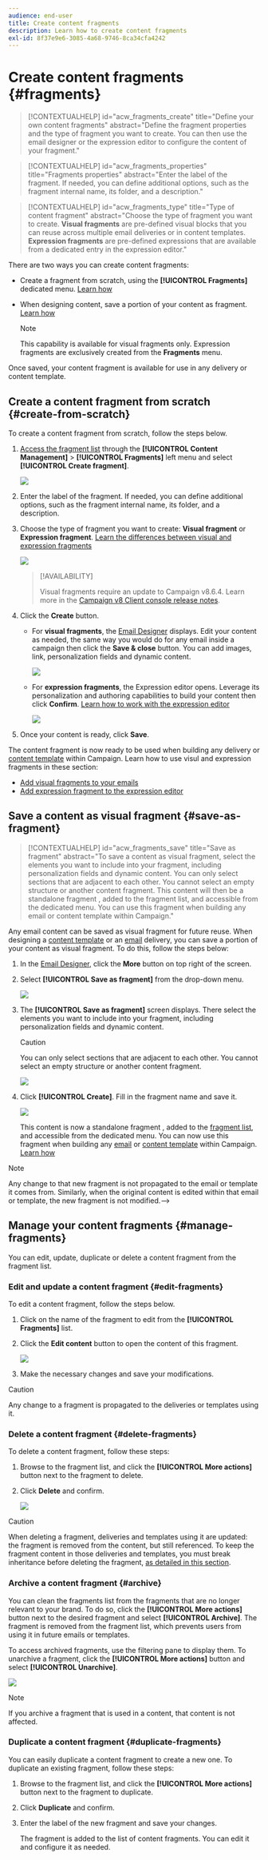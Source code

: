 ```yaml
---
audience: end-user
title: Create content fragments
description: Learn how to create content fragments
exl-id: 8f37e9e6-3085-4a68-9746-8ca34cfa4242
---
```

# Create content fragments {#fragments}

>[!CONTEXTUALHELP]
>id="acw_fragments_create"
>title="Define your own content fragments"
>abstract="Define the fragment properties and the type of fragment you want to create. You can then use the email designer or the expression editor to configure the content of your fragment."
<!-- pas vu dans l'UI-->

>[!CONTEXTUALHELP]
>id="acw_fragments_properties"
>title="Fragments properties"
>abstract="Enter the label of the fragment. If needed, you can define additional options, such as the fragment internal name, its folder, and a description."

>[!CONTEXTUALHELP]
>id="acw_fragments_type"
>title="Type of content fragment"
>abstract="Choose the type of fragment you want to create. **Visual fragments** are pre-defined visual blocks that you can reuse across multiple email deliveries or in content templates. **Expression fragments** are pre-defined expressions that are available from a dedicated entry in the expression editor."

There are two ways you can create content fragments:

* Create a fragment from scratch, using the **[!UICONTROL Fragments]** dedicated menu. [Learn how](#create-from-scratch)
* When designing content, save a portion of your content as fragment. [Learn how](#save-as-fragment)

    >[!NOTE]
    >
    >This capability is available for visual fragments only. Expression fragments are exclusively created from the **Fragments** menu.

Once saved, your content fragment is available for use in any delivery or content template.

## Create a content fragment from scratch {#create-from-scratch}

To create a content fragment from scratch, follow the steps below.

1. [Access the fragment list](#access-manage-fragments) through the **[!UICONTROL Content Management]** > **[!UICONTROL Fragments]** left menu and select **[!UICONTROL Create fragment]**.

    ![](assets/fragments-list.png)

1. Enter the label of the fragment. If needed, you can define additional options, such as the fragment internal name, its folder, and a description.

1. Choose the type of fragment you want to create: **Visual fragment** or **Expression fragment**. [Learn the differences between visual and expression fragments](fragments.md)

    ![](assets/fragment-create.png)

    >[!AVAILABILITY]
    >
    >Visual fragments require an update to Campaign v8.6.4. Learn more in the [Campaign v8 Client console release notes](https://experienceleague.adobe.com/en/docs/campaign/campaign-v8/releases/release-notes).
    
1. Click the **Create** button.

    * For **visual fragments**, the [Email Designer](../email/get-started-email-designer.md) displays. Edit your content as needed, the same way you would do for any email inside a campaign then click the **Save & close** button. You can add images, link, personalization fields and dynamic content.

        ![](assets/fragment-designer.png)

    * For **expression fragments**, the Expression editor opens. Leverage its personalization and authoring capabilities to build your content then click **Confirm**. [Learn how to work with the expression editor](../personalization/personalize.md)

        ![](assets/fragment-expression.png)

1. Once your content is ready, click **Save**.

The content fragment is now ready to be used when building any delivery or [content template](../email/use-email-templates.md) within Campaign. Learn how to use visul and expression fragments in these section:
* [Add visual fragments to your emails](use-visual-fragments.md)
* [Add expression fragment to the expression editor](use-expression-fragments.md)

## Save a content as visual fragment {#save-as-fragment}

>[!CONTEXTUALHELP]
>id="acw_fragments_save"
>title="Save as fragment"
>abstract="To save a content as visual fragment, select the elements you want to include into your fragment, including personalization fields and dynamic content. You can only select sections that are adjacent to each other. You cannot select an empty structure or another content fragment. This content will then be a standalone fragment , added to the fragment list, and accessible from the dedicated menu. You can use this fragment when building any email or content template within Campaign."
<!--pas vu dans l'UI-->

Any email content can be saved as visual fragment for future reuse. When designing a [content template](../email/use-email-templates.md) or an [email](../email/get-started-email-designer.md) delivery, you can save a portion of your content as visual fragment. To do this, follow the steps below:

1. In the [Email Designer](../email/get-started-email-designer.md), click the **More** button on top right of the screen.

1. Select **[!UICONTROL Save as fragment]** from the drop-down menu.

    ![](assets/fragment-save-as.png)

1. The **[!UICONTROL Save as fragment]** screen displays. There select the elements you want to include into your fragment, including personalization fields and dynamic content.

    >[!CAUTION]
    >
    >You can only select sections that are adjacent to each other. You cannot select an empty structure or another content fragment.

    ![](assets/fragment-save-as-screen.png)

1. Click **[!UICONTROL Create]**. Fill in the fragment name and save it.

    ![](assets/fragment-save-confirm.png)

    This content is now a standalone fragment , added to the [fragment list](#manage-fragments), and accessible from the dedicated menu. You can now use this fragment when building any [email](../email/get-started-email-designer.md) or [content template](../email/use-email-templates.md) within Campaign. [Learn how](../content/use-visual-fragments.md)

>[!NOTE]
>
>Any change to that new fragment is not propagated to the email or template it comes from. Similarly, when the original content is edited within that email or template, the new fragment is not modified.-->

## Manage your content fragments {#manage-fragments}

You can edit, update, duplicate or delete a content fragment from the fragment list.

### Edit and update a content fragment {#edit-fragments}

To edit a content fragment, follow the steps below.

1. Click on the name of the fragment to edit from the **[!UICONTROL Fragments]** list.
1. Click the **Edit content** button to open the content of this fragment.

    ![](assets/fragment-edit-content.png)

1. Make the necessary changes and save your modifications.

>[!CAUTION]
>
>Any change to a fragment is propagated to the deliveries or templates using it. 

### Delete a content fragment {#delete-fragments}

To delete a content fragment, follow these steps:

1. Browse to the fragment list, and click the **[!UICONTROL More actions]** button next to the fragment to delete. 
1. Click **Delete** and confirm.

    ![](assets/fragment-list-more-actions.png)

>[!CAUTION]
>
>When deleting a fragment, deliveries and templates using it are updated: the fragment is removed from the content, but still referenced. To keep the fragment content in those deliveries and templates, you must break inheritance before deleting the fragment, [as detailed in this section](use-visual-fragments.md#break-inheritance).

### Archive a content fragment {#archive}

You can clean the fragments list from the fragments that are no longer relevant to your brand. To do so, click the **[!UICONTROL More actions]** button next to the desired fragment and select **[!UICONTROL Archive]**. The fragment is removed from the fragment list, which prevents users from using it in future emails or templates.

To access archived fragments, use the filtering pane to display them. To unarchive a fragment, click the **[!UICONTROL More actions]** button and select **[!UICONTROL Unarchive]**.

![](assets/fragment-unarchive.png)

>[!NOTE]
>
>If you archive a fragment that is used in a content, that content is not affected.

### Duplicate a content fragment {#duplicate-fragments}

You can easily duplicate a content fragment to create a new one. To duplicate an existing fragment, follow these steps:

1. Browse to the fragment list, and click the **[!UICONTROL More actions]** button next to the fragment to duplicate. 
1. Click **Duplicate** and confirm.
1. Enter the label of the new fragment and save your changes.

    The fragment is added to the list of content fragments. You can edit it and configure it as needed.
